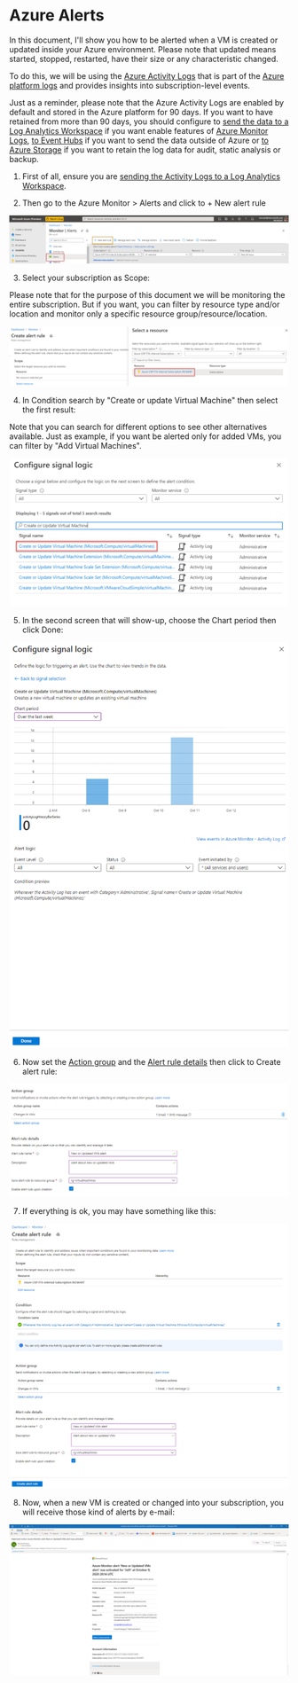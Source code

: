 # Azure Alerts

In this document, I'll show you how to be alerted when a VM is created or updated inside your Azure environment. Please note that updated means started, stopped, restarted, have their size or any characteristic changed.

To do this, we will be using the [Azure Activity Logs](https://docs.microsoft.com/en-us/azure/azure-monitor/platform/activity-log) that is part of the [Azure platform logs](https://docs.microsoft.com/en-us/azure/azure-monitor/platform/platform-logs-overview) and provides insights into subscription-level events.

Just as a reminder, please note that the Azure Activity Logs are enabled by default and stored in the Azure platform for 90 days. If  you want to have retained from more than 90 days, you should configure to [send the data to a Log Analytics Workspace](https://docs.microsoft.com/en-us/azure/azure-monitor/platform/activity-log#send-to-log-analytics-workspace) if you want enable features of [Azure Monitor Logs](https://docs.microsoft.com/en-us/azure/azure-monitor/platform/data-platform-logs), [to Event Hubs](https://docs.microsoft.com/en-us/azure/azure-monitor/platform/activity-log#send-to-azure-event-hubs) if you want to send the data outside of Azure or [to Azure Storage](https://docs.microsoft.com/en-us/azure/azure-monitor/platform/activity-log#send-to--azure-storage)  if you want to retain the log data for audit, static analysis or backup.

1. First of all, ensure you are [sending the Activity Logs to a Log Analytics Workspace](https://docs.microsoft.com/en-us/azure/azure-monitor/learn/quick-collect-activity-log-portal). 

2. Then go to the Azure Monitor > Alerts and click to + New alert rule

![alerts](images/alerts.png)

3. Select your subscription as Scope:

Please note that for the purpose of this document we will be monitoring the entire subscription. But if you want, you can filter by resource type and/or location and monitor only a specific resource group/resource/location.

![setsubscription](images/setsubscription.png)

4. In Condition search by "Create or update Virtual Machine" then select the first result:

Note that you can search for different options to see other  alternatives available. Just as example, if you want be alerted only for added VMs, you can filter by "Add Virtual Machines".

![signallogic](images/signallogic.png)

5. In the second screen that will show-up, choose the Chart period then click Done:

![configuresignal](images/configuresignal.png)

6. Now set the [Action group](https://docs.microsoft.com/en-us/azure/azure-monitor/platform/action-groups) and the [Alert rule details](https://docs.microsoft.com/en-us/azure/azure-monitor/platform/alerts-log) then click to Create alert rule:

![actiongroup](images/actiongroup.png)

7. If everything is ok, you may have something like this:

![alertrule](images/alertrule.png)

8. Now, when a new VM is created or changed into your subscription, you will receive those kind of alerts by e-mail:

![email](images/email.png)
    
  
